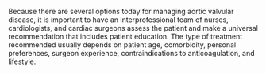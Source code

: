 Because there are several options today for managing aortic valvular disease, it is important to have an interprofessional team of nurses, cardiologists, and cardiac surgeons assess the patient and make a universal recommendation that includes patient education. The type of treatment recommended usually depends on patient age, comorbidity, personal preferences, surgeon experience, contraindications to anticoagulation, and lifestyle.